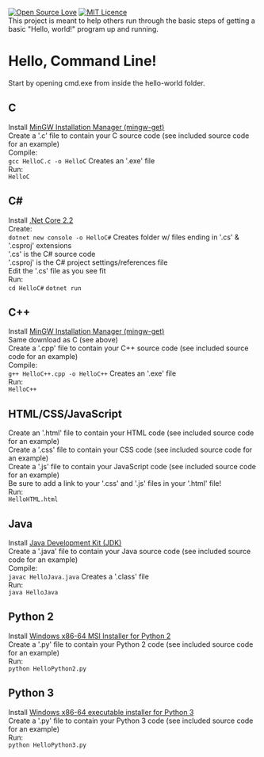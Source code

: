 [![Open Source Love](https://badges.frapsoft.com/os/v1/open-source-175x29.png?v=103)](https://github.com/ellerbrock/open-source-badges/)
[![MIT Licence](https://badges.frapsoft.com/os/mit/mit-150x33.png?v=103)](https://opensource.org/licenses/mit-license.php) <br/>
This project is meant to help others run through the basic steps of getting a basic "Hello, world!" program up and running. <br/>

# Hello, Command Line!
Start by opening cmd.exe from inside the hello-world folder.

## C
Install [MinGW Installation Manager (mingw-get)](https://osdn.net/projects/mingw/releases/)<br/>
Create a '.c' file to contain your C source code (see included source code for an example)<br/>
Compile:<br/>
```gcc HelloC.c -o HelloC```
Creates an '.exe' file<br/>
Run:<br/>
```HelloC```

## C\#
Install [.Net Core 2.2](https://dotnet.microsoft.com/download)<br/>
Create:<br/>
```dotnet new console -o HelloC#```
Creates folder w/ files ending in '.cs' & '.csproj' extensions<br/>
'.cs' is the C# source code<br/>
'.csproj' is the C# project settings/references file<br/>
Edit the '.cs' file as you see fit<br/>
Run:<br/>
```cd HelloC#```
```dotnet run```

## C++
Install [MinGW Installation Manager (mingw-get)](https://osdn.net/projects/mingw/releases/)<br/>
Same download as C (see above)<br/>
Create a '.cpp' file to contain your C++ source code (see included source code for an example)<br/>
Compile:<br/>
```g++ HelloC++.cpp -o HelloC++```
Creates an '.exe' file<br/>
Run:<br/>
```HelloC++```

## HTML/CSS/JavaScript
Create an '.html' file to contain your HTML code (see included source code for an example)<br/>
Create a '.css' file to contain your CSS code (see included source code for an example)<br/>
Create a '.js' file to contain your JavaScript code (see included source code for an example)<br/>
Be sure to add a link to your '.css' and '.js' files in your '.html' file!<br/>
Run:<br/>
```HelloHTML.html```

## Java
Install [Java Development Kit (JDK)](https://www.oracle.com/technetwork/java/javase/downloads/index.html)<br/>
Create a '.java' file to contain your Java source code (see included source code for an example)<br/>
Compile:<br/>
```javac HelloJava.java```
Creates a '.class' file<br/>
Run:<br/>
```java HelloJava```

## Python 2
Install [Windows x86-64 MSI Installer for Python 2](https://www.python.org/downloads/release/python-2715/)<br/>
Create a '.py' file to contain your Python 2 code (see included source code for an example)<br/>
Run:<br/>
```python HelloPython2.py```

## Python 3
Install [Windows x86-64 executable installer for Python 3](https://www.python.org/downloads/release/python-372/)<br/>
Create a '.py' file to contain your Python 3 code (see included source code for an example)<br/>
Run:<br/>
```python HelloPython3.py```